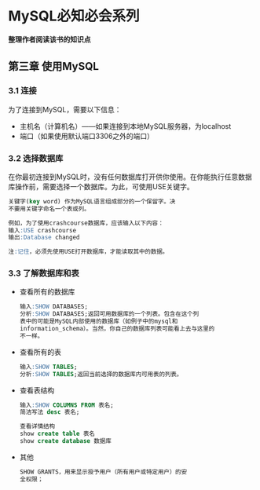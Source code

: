 # MySQL必知必会系列

**整理作者阅读该书的知识点**

## 第三章 使用MySQL 

### 3.1 连接

为了连接到MySQL，需要以下信息：

+ 主机名（计算机名）——如果连接到本地MySQL服务器，为localhost
+ 端口（如果使用默认端口3306之外的端口）

### 3.2 选择数据库

在你最初连接到MySQL时，没有任何数据库打开供你使用。在你能执行任意数据库操作前，需要选择一个数据库。为此，可使用USE关键字。

```sql
关键字(key word) 作为MySQL语言组成部分的一个保留字。决
不要用关键字命名一个表或列。

例如，为了使用crashcourse数据库，应该输入以下内容：
输入:USE crashcourse
输出:Database changed

注:记住，必须先使用USE打开数据库，才能读取其中的数据。
```

### 3.3 了解数据库和表

+ 查看所有的数据库

  ```sql
  输入:SHOW DATABASES;
  分析:SHOW DATABASES;返回可用数据库的一个列表。包含在这个列
  表中的可能是MySQL内部使用的数据库（如例子中的mysql和
  information_schema）。当然，你自己的数据库列表可能看上去与这里的
  不一样。
  ```

+ 查看所有的表

  ```sql
  输入:SHOW TABLES;
  分析:SHOW TABLES;返回当前选择的数据库内可用表的列表。
  ```

+ 查看表结构

  ```sql
  输入:SHOW COLUMNS FROM 表名;
  简洁写法 desc 表名;
  
  查看详情结构
  show create table 表名
  show create database 数据库
  ```

+ 其他

  ```sql
  SHOW GRANTS，用来显示授予用户（所有用户或特定用户）的安
  全权限；
  ```

  